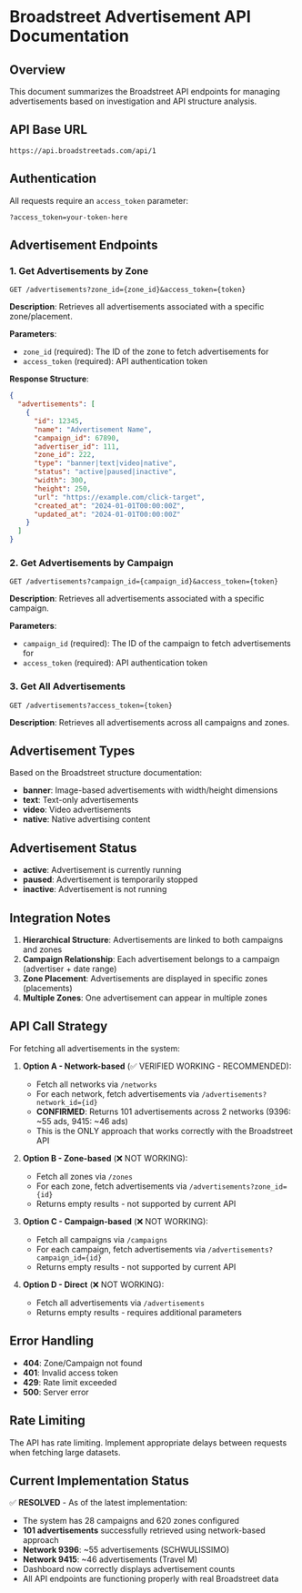 # Broadstreet Advertisement API Documentation

## Overview

This document summarizes the Broadstreet API endpoints for managing advertisements based on investigation and API structure analysis.

## API Base URL
```
https://api.broadstreetads.com/api/1
```

## Authentication
All requests require an `access_token` parameter:
```
?access_token=your-token-here
```

## Advertisement Endpoints

### 1. Get Advertisements by Zone
```
GET /advertisements?zone_id={zone_id}&access_token={token}
```

**Description**: Retrieves all advertisements associated with a specific zone/placement.

**Parameters**:
- `zone_id` (required): The ID of the zone to fetch advertisements for
- `access_token` (required): API authentication token

**Response Structure**:
```json
{
  "advertisements": [
    {
      "id": 12345,
      "name": "Advertisement Name",
      "campaign_id": 67890,
      "advertiser_id": 111,
      "zone_id": 222,
      "type": "banner|text|video|native",
      "status": "active|paused|inactive",
      "width": 300,
      "height": 250,
      "url": "https://example.com/click-target",
      "created_at": "2024-01-01T00:00:00Z",
      "updated_at": "2024-01-01T00:00:00Z"
    }
  ]
}
```

### 2. Get Advertisements by Campaign
```
GET /advertisements?campaign_id={campaign_id}&access_token={token}
```

**Description**: Retrieves all advertisements associated with a specific campaign.

**Parameters**:
- `campaign_id` (required): The ID of the campaign to fetch advertisements for
- `access_token` (required): API authentication token

### 3. Get All Advertisements
```
GET /advertisements?access_token={token}
```

**Description**: Retrieves all advertisements across all campaigns and zones.

## Advertisement Types

Based on the Broadstreet structure documentation:

- **banner**: Image-based advertisements with width/height dimensions
- **text**: Text-only advertisements
- **video**: Video advertisements
- **native**: Native advertising content

## Advertisement Status

- **active**: Advertisement is currently running
- **paused**: Advertisement is temporarily stopped
- **inactive**: Advertisement is not running

## Integration Notes

1. **Hierarchical Structure**: Advertisements are linked to both campaigns and zones
2. **Campaign Relationship**: Each advertisement belongs to a campaign (advertiser + date range)
3. **Zone Placement**: Advertisements are displayed in specific zones (placements)
4. **Multiple Zones**: One advertisement can appear in multiple zones

## API Call Strategy

For fetching all advertisements in the system:

1. **Option A - Network-based** (✅ VERIFIED WORKING - RECOMMENDED):
   - Fetch all networks via `/networks`
   - For each network, fetch advertisements via `/advertisements?network_id={id}`
   - **CONFIRMED**: Returns 101 advertisements across 2 networks (9396: ~55 ads, 9415: ~46 ads)
   - This is the ONLY approach that works correctly with the Broadstreet API

2. **Option B - Zone-based** (❌ NOT WORKING):
   - Fetch all zones via `/zones`
   - For each zone, fetch advertisements via `/advertisements?zone_id={id}`
   - Returns empty results - not supported by current API

3. **Option C - Campaign-based** (❌ NOT WORKING):
   - Fetch all campaigns via `/campaigns`
   - For each campaign, fetch advertisements via `/advertisements?campaign_id={id}`
   - Returns empty results - not supported by current API

4. **Option D - Direct** (❌ NOT WORKING):
   - Fetch all advertisements via `/advertisements`
   - Returns empty results - requires additional parameters

## Error Handling

- **404**: Zone/Campaign not found
- **401**: Invalid access token
- **429**: Rate limit exceeded
- **500**: Server error

## Rate Limiting

The API has rate limiting. Implement appropriate delays between requests when fetching large datasets.

## Current Implementation Status

✅ **RESOLVED** - As of the latest implementation:
- The system has 28 campaigns and 620 zones configured
- **101 advertisements** successfully retrieved using network-based approach
- **Network 9396**: ~55 advertisements (SCHWULISSIMO)
- **Network 9415**: ~46 advertisements (Travel M)
- Dashboard now correctly displays advertisement counts
- All API endpoints are functioning properly with real Broadstreet data